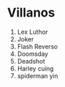 
# Villanos

1. Lex Luthor
2. Joker
3. Flash Reverso
4. Doomsday
5. Deadshot
6. Harley cuing
7. spiderman yin
